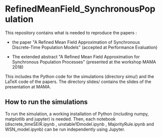 # RefinedMeanField_SynchronousPopulation

This repository contains what is needed to reproduce the papers :

* the paper "A Refined Mean Field Approximation of Synchronous
  Discrete-Time Population Models" (accepted at Performance
  Evaluation)

* The extended abstract "A Refined Mean Field Approximation for
  Synchronous Population Processes" (presented at the workshop MAMA
  2018)

This includes the Python code for the simulations (directory simu/)
and the LaTeX code of the papers. The directory slides/ contains the
slides of the presentation at MAMA.

## How to run the simulations 

To run the simulation, a working installation of Python (including
numpy, matplotlib and jupyter) is needed. Then, each notebook
(discrete_timeSEIR.ipynb , unstable1Dmodel.ipynb , MajorityRule.ipynb
and WSN_model.ipynb) can be run independently using Jupyter.

